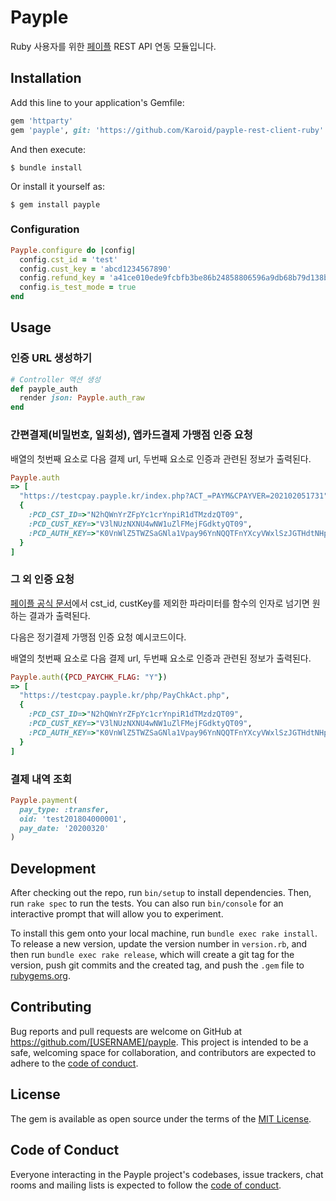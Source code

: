 # Payple

Ruby 사용자를 위한 [페이플](https://www.payple.kr/) REST API 연동 모듈입니다.

## Installation

Add this line to your application's Gemfile:

```ruby
gem 'httparty'
gem 'payple', git: 'https://github.com/Karoid/payple-rest-client-ruby'
```

And then execute:

    $ bundle install

Or install it yourself as:

    $ gem install payple

### Configuration

```ruby
Payple.configure do |config|
  config.cst_id = 'test'
  config.cust_key = 'abcd1234567890'
  config.refund_key = 'a41ce010ede9fcbfb3be86b24858806596a9db68b79d138b147c3e563e1829a0'
  config.is_test_mode = true
end
```

## Usage

### 인증 URL 생성하기
```ruby
# Controller 액션 생성
def payple_auth
  render json: Payple.auth_raw
end
```

### 간편결제(비밀번호, 일회성), 앱카드결제 가맹점 인증 요청
배열의 첫번째 요소로 다음 결제 url, 두번째 요소로 인증과 관련된 정보가 출력된다.
```ruby
Payple.auth
=> [
  "https://testcpay.payple.kr/index.php?ACT_=PAYM&CPAYVER=202102051731", 
  {
    :PCD_CST_ID=>"N2hQWnYrZFpYc1crYnpiR1dTMzdzQT09", 
    :PCD_CUST_KEY=>"V3lNUzNXNU4wNW1uZlFMejFGdktyQT09", 
    :PCD_AUTH_KEY=>"K0VnWlZ5TWZSaGNla1Vpay96YnNQQTFnYXcyVWxlSzJGTHdtNHpNTndIUmJIZ2IrUFI1VExnZzhvOGNqS2MwR0RXL2ZVVjNXbUNBSG43ajdJNXJlelZuKzBXenZNa2RQSGMwdzJlNndBS3dwMTF4Y29OMkdEaFI4RjZSQVpidVpkNkprbkcwalF0L05xaVFOSXk4WWZqUVg2YUJNSnJiTEFwT05WOXhzSWRaRGFWN1NxeitkTkdWeDFjV2l6dVVRakZ0MVVGWTA0ZW9rZWlvbE0xNmZHRGlyczNrWEtTUkhxakpoWDhqWTFxUUF4N1pseW05QTVFbGY5VUs4WExHRDRubEs4Z3JiOTFNS2djKzZLUDN2RVE9PQ=="
  }
]
```

### 그 외 인증 요청
[페이플 공식 문서](https://docs.payple.kr/card/install/auth)에서 cst_id, custKey를 제외한 파라미터를 함수의 인자로 넘기면 원하는 결과가 출력된다.

다음은 정기결제 가맹점 인증 요청 예시코드이다.

배열의 첫번째 요소로 다음 결제 url, 두번째 요소로 인증과 관련된 정보가 출력된다.
```ruby
Payple.auth({PCD_PAYCHK_FLAG: "Y"})
=> [
  "https://testcpay.payple.kr/php/PayChkAct.php", 
  {
    :PCD_CST_ID=>"N2hQWnYrZFpYc1crYnpiR1dTMzdzQT09", 
    :PCD_CUST_KEY=>"V3lNUzNXNU4wNW1uZlFMejFGdktyQT09", 
    :PCD_AUTH_KEY=>"K0VnWlZ5TWZSaGNla1Vpay96YnNQQTFnYXcyVWxlSzJGTHdtNHpNTndIUmJIZ2IrUFI1VExnZzhvOGNqS2MwR0RXL2ZVVjNXbUNBSG43ajdJNXJlelZuKzBXenZNa2RQSGMwdzJlNndBS3dwMTF4Y29OMkdEaFI4RjZSQVpidVpkNkprbkcwalF0L05xaVFOSXk4WWZqUVg2YUJNSnJiTEFwT05WOXhzSWRaRGFWN1NxeitkTkdWeDFjV2l6dVVRakZ0MVVGWTA0ZW9rZWlvbE0xNmZHRGlyczNrWEtTUkhxakpoWDhqWTFxUUF4N1pseW05QTVFbGY5VUs4WExHRDRubEs4Z3JiOTFNS2djKzZLUDN2RVE9PQ=="
  }
]
```

### 결제 내역 조회
```ruby
Payple.payment(
  pay_type: :transfer,
  oid: 'test201804000001',
  pay_date: '20200320'
)
```

## Development

After checking out the repo, run `bin/setup` to install dependencies. Then, run `rake spec` to run the tests. You can also run `bin/console` for an interactive prompt that will allow you to experiment.

To install this gem onto your local machine, run `bundle exec rake install`. To release a new version, update the version number in `version.rb`, and then run `bundle exec rake release`, which will create a git tag for the version, push git commits and the created tag, and push the `.gem` file to [rubygems.org](https://rubygems.org).

## Contributing

Bug reports and pull requests are welcome on GitHub at https://github.com/[USERNAME]/payple. This project is intended to be a safe, welcoming space for collaboration, and contributors are expected to adhere to the [code of conduct](https://github.com/[USERNAME]/payple/blob/master/CODE_OF_CONDUCT.md).

## License

The gem is available as open source under the terms of the [MIT License](https://opensource.org/licenses/MIT).

## Code of Conduct

Everyone interacting in the Payple project's codebases, issue trackers, chat rooms and mailing lists is expected to follow the [code of conduct](https://github.com/[USERNAME]/payple/blob/master/CODE_OF_CONDUCT.md).
